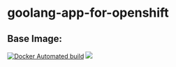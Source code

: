 # goolang-app-for-openshift

## Base Image:

[![Docker Automated build](https://img.shields.io/docker/automated/dolomate/spritezero.svg?maxAge=2592000)](https://github.com/renatowow14/web-golang.git) [![](https://images.microbadger.com/badges/image/dolomate/spritezero.svg)](https://microbadger.com/images/dolomate/spritezero)
